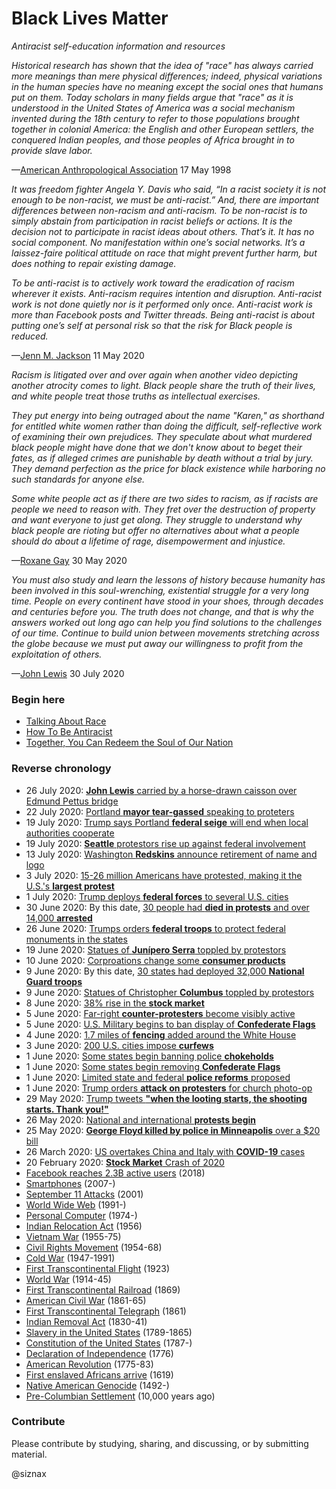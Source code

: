Black Lives Matter
==================

_Antiracist self-education information and resources_

_Historical research has shown that the idea of "race" has always
carried more meanings than mere physical differences; indeed,
physical variations in the human species have no meaning except the
social ones that humans put on them. Today scholars in many fields
argue that "race" as it is understood in the United States of
America was a social mechanism invented during the 18th century to
refer to those populations brought together in colonial America: the
English and other European settlers, the conquered Indian peoples,
and those peoples of Africa brought in to provide slave labor._

—[American Anthropological Association](americananthro-1998-race.md)
17 May 1998

_It was freedom fighter Angela Y. Davis who said, “In a racist society
it is not enough to be non-racist, we must be anti-racist.” And, there
are important differences between non-racism and anti-racism. To be
non-racist is to simply abstain from participation in racist beliefs
or actions. It is the decision not to participate in racist ideas
about others. That’s it. It has no social component. No manifestation
within one’s social networks. It’s a laissez-faire political attitude
on race that might prevent further harm, but does nothing to repair
existing damage._

_To be anti-racist is to actively work toward the eradication of racism
wherever it exists. Anti-racism requires intention and
disruption. Anti-racist work is not done quietly nor is it performed
only once. Anti-racist work is more than Facebook posts and Twitter
threads. Being anti-racist is about putting one’s self at personal
risk so that the risk for Black people is reduced._

—[Jenn M. Jackson](difference-between-non-racist-and-anti-racist.md)
11 May 2020

_Racism is litigated over and over again when another video depicting
another atrocity comes to light. Black people share the truth of their
lives, and white people treat those truths as intellectual exercises._

_They put energy into being outraged about the name "Karen," as
shorthand for entitled white women rather than doing the difficult,
self-reflective work of examining their own prejudices. They speculate
about what murdered black people might have done that we don't know
about to beget their fates, as if alleged crimes are punishable by
death without a trial by jury. They demand perfection as the price for
black existence while harboring no such standards for anyone else._

_Some white people act as if there are two sides to racism, as if
racists are people we need to reason with. They fret over the
destruction of property and want everyone to just get along. They
struggle to understand why black people are rioting but offer no
alternatives about what a people should do about a lifetime of rage,
disempowerment and injustice._

—[Roxane Gay](no-one-is-coming-to-save-us.md) 30 May 2020


_You must also study and learn the lessons of history because humanity
has been involved in this soul-wrenching, existential struggle for a
very long time. People on every continent have stood in your shoes,
through decades and centuries before you. The truth does not change,
and that is why the answers worked out long ago can help you find
solutions to the challenges of our time. Continue to build union
between movements stretching across the globe because we must put away
our willingness to profit from the exploitation of others._

—[John Lewis](lewis-2020-redeem.md) 30 July 2020


### Begin here

* [Talking About Race](https://nmaahc.si.edu/learn/talking-about-race)
* [How To Be Antiracist](https://www.aspenideas.org/sessions/how-to-be-an-antiracist)
* [Together, You Can Redeem the Soul of Our Nation](lewis-2020-redeem.md)


### Reverse chronology

* 26 July 2020: [**John Lewis** carried by a horse-drawn caisson over Edmund Pettus bridge](https://en.wikipedia.org/wiki/John_Lewis_(civil_rights_]leader))
* 22 July 2020: [Portland **mayor tear-gassed** speaking to proteters](https://en.wikipedia.org/wiki/George_Floyd_protests_in_Portland,_Oregon)
* 19 July 2020: [Trump says Portland **federal seige** will end when local authorities cooperate](https://en.wikipedia.org/wiki/George_Floyd_protests_in_Portland,_Oregon#Federal)
* 19 July 2020: [**Seattle** protestors rise up against federal involvement](https://en.wikipedia.org/wiki/George_Floyd_protests_in_Seattle)
* 13 July 2020: [Washington **Redskins** announce retirement of name and logo](https://www.washingtonfootball.com/news/washington-redskins-retiring-name-logo-following-review)
* 3 July 2020: [15-26 million Americans have protested, making it the U.S.'s **largest protest**](https://en.wikipedia.org/wiki/George_Floyd_protests)
* 1 July 2020: [Trump deploys **federal forces** to several U.S. cities](https://en.wikipedia.org/wiki/2020_deployment_of_federal_forces_in_the_United_States)
* 30 June 2020: By this date, [30 people had **died in protests** and over 14,000 **arrested**](https://en.wikipedia.org/wiki/Violence_and_controversies_during_the_George_Floyd_protests)
* 26 June 2020: [Trumps orders **federal troops** to protect federal monuments in the states](https://www.govinfo.gov/content/pkg/FR-2020-07-02/pdf/2020-14509.pdf)
* 19 June 2020: [Statues of **Junípero Serra** toppled by protestors](https://en.wikipedia.org/wiki/List_of_monuments_and_memorials_removed_during_the_George_Floyd_protests#Genocide_of_indigenous_peoples)
* 10 June 2020: [Corproations change some **consumer products**](https://en.wikipedia.org/wiki/List_of_changes_made_due_to_the_George_Floyd_protests#Products)
* 9 June 2020: By this date, [30 states had deployed 32,000 **National Guard troops**]()
* 9 June 2020: [Statues of Christopher **Columbus** toppled by protestors](https://en.wikipedia.org/wiki/List_of_monuments_and_memorials_removed_during_the_George_Floyd_protests#Christopher_Columbus)
* 8 June 2020: [38% rise in the **stock market**](https://en.wikipedia.org/wiki/George_Floyd_protests#Economic_impact)
* 5 June 2020: [Far-right **counter-protesters** become visibly active](https://www.rollingstone.com/culture/culture-news/boogaloo-boys-george-floyd-protests-black-lives-matter-1010117/)
* 5 June 2020: [U.S. Military begins to ban display of **Confederate Flags**](https://en.wikipedia.org/wiki/List_of_changes_made_due_to_the_George_Floyd_protests#Prohibition_of_Confederate_flag_emblems)
* 4 June 2020: [1.7 miles of **fencing** added around the White House](https://en.wikipedia.org/wiki/George_Floyd_protests#Activation_of_non-local_forces)
* 3 June 2020: [200 U.S. cities impose **curfews**](https://en.wikipedia.org/wiki/List_of_George_Floyd_protests_in_the_United_States)
* 1 June 2020: [Some states begin banning police **chokeholds**](https://en.wikipedia.org/wiki/List_of_police_reforms_related_to_the_George_Floyd_protests)
* 1 June 2020: [Some states begin removing **Confederate Flags**](https://en.wikipedia.org/wiki/List_of_changes_made_due_to_the_George_Floyd_protests#Removal_of_physical_flags)
* 1 June 2020: [Limited state and federal **police reforms** proposed](https://en.wikipedia.org/wiki/List_of_police_reforms_related_to_the_George_Floyd_protests)
* 1 June 2020: [Trump orders **attack on protesters** for church photo-op](https://en.wikipedia.org/wiki/Donald_Trump_photo_op_at_St._John%27s_Church)
* 29 May 2020: [Trump tweets **"when the looting starts, the shooting starts. Thank you!"**](https://web.archive.org/web/20200529062744/https://twitter.com/realDonaldTrump/status/1266231100780744704)
* 26 May 2020: [National and international **protests begin**](https://en.wikipedia.org/wiki/Reactions_to_the_George_Floyd_protests)
* 25 May 2020: [**George Floyd killed by police in Minneapolis** over a $20 bill](https://en.wikipedia.org/wiki/Killing_of_George_Floyd)
* 26 March 2020: [US overtakes China and Italy with **COVID-19** cases](https://en.wikipedia.org/wiki/Coronavirus_disease_2019)
* 20 February 2020: [**Stock Market** Crash of 2020](https://en.wikipedia.org/wiki/2020_stock_market_crash)
* [Facebook reaches 2.3B active users](https://en.wikipedia.org/wiki/Facebook) (2018)
* [Smartphones](https://en.wikipedia.org/wiki/Smartphone) (2007-)
* [September 11 Attacks](https://en.wikipedia.org/wiki/September_11_attacks) (2001)
* [World Wide Web](https://en.wikipedia.org/wiki/World_Wide_Web) (1991-)
* [Personal Computer](https://en.wikipedia.org/wiki/Personal_computer) (1974-)
* [Indian Relocation Act](https://en.wikipedia.org/wiki/Indian_Relocation_Act_of_1956) (1956)
* [Vietnam War](https://en.wikipedia.org/wiki/Vietnam_war) (1955-75)
* [Civil Rights Movement](https://en.wikipedia.org/wiki/Civil_rights_movement) (1954-68)
* [Cold War](https://en.wikipedia.org/wiki/Cold_War) (1947-1991)
* [First Transcontinental Flight](https://en.wikipedia.org/wiki/Transcontinental_flight) (1923)
* [World War](https://en.wikipedia.org/wiki/World_war) (1914-45)
* [First Transcontinental Railroad](https://en.wikipedia.org/wiki/First_Transcontinental_Railroad) (1869)
* [American Civil War](https://en.wikipedia.org/wiki/American_Civil_War) (1861-65)
* [First Transcontinental Telegraph](https://en.wikipedia.org/wiki/First_transcontinental_telegraph) (1861)
* [Indian Removal Act](https://en.wikipedia.org/wiki/Indian_Removal_Act) (1830-41)
* [Slavery in the United States](https://en.wikipedia.org/wiki/Slavery_in_the_United_States) (1789-1865)
* [Constitution of the United States](https://en.wikipedia.org/wiki/Constitution_of_the_United_States) (1787-)
* [Declaration of Independence](https://en.wikipedia.org/wiki/United_States_Declaration_of_Independence) (1776)
* [American Revolution](https://en.wikipedia.org/wiki/American_Revolution) (1775-83)
* [First enslaved Africans arrive](https://en.wikipedia.org/wiki/The_1619_Project) (1619)
* [Native American Genocide](https://en.wikipedia.org/wiki/Genocide_of_indigenous_peoples#Native_American_Genocide) (1492-)
* [Pre-Columbian Settlement](https://en.wikipedia.org/wiki/Archaeology_of_the_Americas) (10,000 years ago)


### Contribute

Please contribute by studying, sharing, and discussing, or by
submitting material.


@siznax
